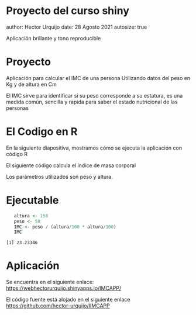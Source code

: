 Proyecto del curso shiny
========================================================
author: Hector Urquijo
date:   28 Agosto 2021
autosize: true

Aplicación brillante y tono reproducible

Proyecto
========================================================

Aplicación para calcular el IMC de una persona
Utilizando datos del peso en Kg y de altura en Cm



El IMC sirve para identificar si su peso corresponde a su estatura, es una medida común, 
sencilla y rapida para saber el estado nutricional de las personas

El Codigo en  R
========================================================


En la siguiente diapositiva, mostramos cómo se ejecuta la aplicación con código R 

El siguiente código calcula el índice de masa corporal

Los parámetros utilizados son peso y altura.

Ejecutable
========================================================



```r
   altura <- 158
   peso <- 58
   IMC <- peso / (altura/100 * altura/100)
   IMC
```

```
[1] 23.23346
```

Aplicación
========================================================


Se encuentra en el siguiente enlace:
https://webhectorurquijo.shinyapps.io/IMCAPP/

El código fuente está alojado en el siguiente enlace
https://github.com/hector-urquijo/IIMCAPP



